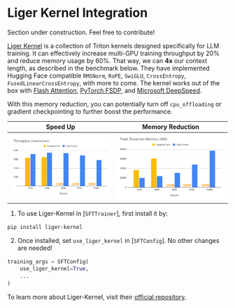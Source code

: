 # Liger Kernel Integration

<Tip warning={true}>

Section under construction. Feel free to contribute!

</Tip>

[Liger Kernel](https://github.com/linkedin/Liger-Kernel) is a collection of Triton kernels designed specifically for LLM training. It can effectively increase multi-GPU training throughput by 20% and reduce memory usage by 60%. That way, we can **4x** our context length, as described in the benchmark below. They have implemented Hugging Face compatible `RMSNorm`, `RoPE`, `SwiGLU`, `CrossEntropy`, `FusedLinearCrossEntropy`, with more to come. The kernel works out of the box with [Flash Attention](https://github.com/Dao-AILab/flash-attention), [PyTorch FSDP](https://pytorch.org/tutorials/intermediate/FSDP_tutorial.html), and [Microsoft DeepSpeed](https://github.com/microsoft/DeepSpeed).

With this memory reduction, you can potentially turn off `cpu_offloading` or gradient checkpointing to further boost the performance.

| Speed Up                 | Memory Reduction        |
|--------------------------|-------------------------|
| ![Speed up](https://raw.githubusercontent.com/linkedin/Liger-Kernel/main/docs/images/e2e-tps.png) | ![Memory](https://raw.githubusercontent.com/linkedin/Liger-Kernel/main/docs/images/e2e-memory.png) |

1. To use Liger-Kernel in [`SFTTrainer`], first install it by:

```bash
pip install liger-kernel
```

2. Once installed, set `use_liger_kernel` in [`SFTConfig`]. No other changes are needed!

```python
training_args = SFTConfig(
    use_liger_kernel=True,
    ...
)
```

To learn more about Liger-Kernel, visit their [official repository](https://github.com/linkedin/Liger-Kernel/).
